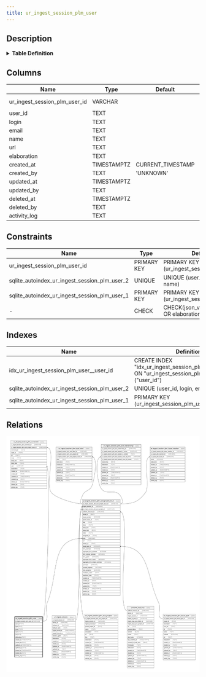 ```yaml
---
title: ur_ingest_session_plm_user
---
```


## Description

<details>
<summary><strong>Table Definition</strong></summary>

```sql
CREATE TABLE "ur_ingest_session_plm_user" (
    "ur_ingest_session_plm_user_id" VARCHAR PRIMARY KEY NOT NULL,
    "user_id" TEXT NOT NULL,
    "login" TEXT NOT NULL,
    "email" TEXT,
    "name" TEXT,
    "url" TEXT NOT NULL,
    "elaboration" TEXT CHECK(json_valid(elaboration) OR elaboration IS NULL),
    "created_at" TIMESTAMPTZ DEFAULT CURRENT_TIMESTAMP,
    "created_by" TEXT DEFAULT 'UNKNOWN',
    "updated_at" TIMESTAMPTZ,
    "updated_by" TEXT,
    "deleted_at" TIMESTAMPTZ,
    "deleted_by" TEXT,
    "activity_log" TEXT,
    UNIQUE("user_id", "login", "email", "name")
)
```

</details>

## Columns

| Name                          | Type        | Default           | Nullable | Children                                                                                                                                                                                                                                      | Comment                                                 |
| ----------------------------- | ----------- | ----------------- | -------- | --------------------------------------------------------------------------------------------------------------------------------------------------------------------------------------------------------------------------------------------- | ------------------------------------------------------- |
| ur_ingest_session_plm_user_id | VARCHAR     |                   | false    | [ur_ingest_session_plm_acct_project_issue](/docs/standard-library/rssd-schema/ur_ingest_session_plm_acct_project_issue) [ur_ingest_session_plm_comment](/docs/standard-library/rssd-schema/ur_ingest_session_plm_comment) | {"isSqlDomainZodDescrMeta":true,"isVarChar":true}       |
| user_id                       | TEXT        |                   | false    |                                                                                                                                                                                                                                               |                                                         |
| login                         | TEXT        |                   | false    |                                                                                                                                                                                                                                               |                                                         |
| email                         | TEXT        |                   | true     |                                                                                                                                                                                                                                               |                                                         |
| name                          | TEXT        |                   | true     |                                                                                                                                                                                                                                               |                                                         |
| url                           | TEXT        |                   | false    |                                                                                                                                                                                                                                               |                                                         |
| elaboration                   | TEXT        |                   | true     |                                                                                                                                                                                                                                               | {"isSqlDomainZodDescrMeta":true,"isJsonText":true}      |
| created_at                    | TIMESTAMPTZ | CURRENT_TIMESTAMP | true     |                                                                                                                                                                                                                                               |                                                         |
| created_by                    | TEXT        | 'UNKNOWN'         | true     |                                                                                                                                                                                                                                               |                                                         |
| updated_at                    | TIMESTAMPTZ |                   | true     |                                                                                                                                                                                                                                               |                                                         |
| updated_by                    | TEXT        |                   | true     |                                                                                                                                                                                                                                               |                                                         |
| deleted_at                    | TIMESTAMPTZ |                   | true     |                                                                                                                                                                                                                                               |                                                         |
| deleted_by                    | TEXT        |                   | true     |                                                                                                                                                                                                                                               |                                                         |
| activity_log                  | TEXT        |                   | true     |                                                                                                                                                                                                                                               | {"isSqlDomainZodDescrMeta":true,"isJsonSqlDomain":true} |

## Constraints

| Name                                          | Type        | Definition                                            |
| --------------------------------------------- | ----------- | ----------------------------------------------------- |
| ur_ingest_session_plm_user_id                 | PRIMARY KEY | PRIMARY KEY (ur_ingest_session_plm_user_id)           |
| sqlite_autoindex_ur_ingest_session_plm_user_2 | UNIQUE      | UNIQUE (user_id, login, email, name)                  |
| sqlite_autoindex_ur_ingest_session_plm_user_1 | PRIMARY KEY | PRIMARY KEY (ur_ingest_session_plm_user_id)           |
| -                                             | CHECK       | CHECK(json_valid(elaboration) OR elaboration IS NULL) |

## Indexes

| Name                                          | Definition                                                                                        |
| --------------------------------------------- | ------------------------------------------------------------------------------------------------- |
| idx_ur_ingest_session_plm_user__user_id       | CREATE INDEX "idx_ur_ingest_session_plm_user__user_id" ON "ur_ingest_session_plm_user"("user_id") |
| sqlite_autoindex_ur_ingest_session_plm_user_2 | UNIQUE (user_id, login, email, name)                                                              |
| sqlite_autoindex_ur_ingest_session_plm_user_1 | PRIMARY KEY (ur_ingest_session_plm_user_id)                                                       |

## Relations

![er](../../../../../../assets/images/content/docs/standard-library/rssd-schema/ur_ingest_session_plm_user.svg)
